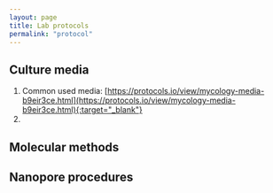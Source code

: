 ```yaml
---
layout: page
title: Lab protocols
permalink: "protocol"
---
```

## Culture media
1. Common used media: [https://protocols.io/view/mycology-media-b9eir3ce.html](https://protocols.io/view/mycology-media-b9eir3ce.html){:target="_blank"}<br>
2. 
## Molecular methods

## Nanopore procedures


